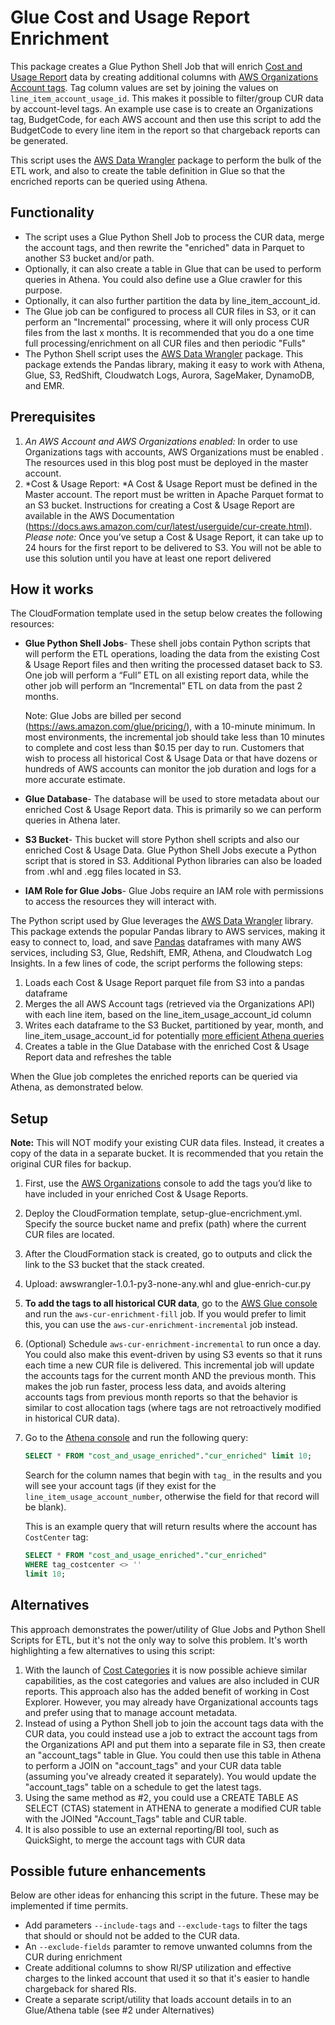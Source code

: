 # Glue Cost and Usage Report Enrichment

This package creates a Glue Python Shell Job that will enrich [Cost and Usage Report](https://docs.aws.amazon.com/cur/latest/userguide/what-is-cur.html) data by creating additional columns with [AWS Organizations Account tags](https://docs.aws.amazon.com/organizations/latest/userguide/orgs_tagging.html). Tag column values are set by joining the values on `line_item_account_usage_id`. This makes it possible to filter/group CUR data by account-level tags. An example use case is to create an Organizations tag, BudgetCode, for each AWS account and then use this script to add the BudgetCode to every line item in the report so that chargeback reports can be generated.

This script uses the [AWS Data Wrangler](https://github.com/awslabs/aws-data-wrangler) package to perform the bulk of the ETL work, and also to create the table definition in Glue so that the encriched reports can be queried using Athena.

## Functionality
- The script uses a Glue Python Shell Job to process the CUR data, merge the account tags, and then rewrite the "enriched" data in Parquet to another S3 bucket and/or path.
- Optionally, it can also create a table in Glue that can be used to perform queries in Athena. You could also define use a Glue crawler for this purpose.
- Optionally, it can also further partition the data by line_item_account_id. 
- The Glue job can be configured to process all CUR files in S3, or it can perform an "Incremental" processing, where it will only process CUR files from the last x months. It is recommended that you do a one time full processing/enrichment on all CUR files and then periodic "Fulls" 
- The Python Shell script uses the [AWS Data Wrangler](https://aws-data-wrangler.readthedocs.io/en/latest/) package. This package extends the Pandas library, making it easy to work with Athena, Glue, S3, RedShift, Cloudwatch Logs, Aurora, SageMaker, DynamoDB, and EMR. 


## Prerequisites
1. *An AWS Account and AWS Organizations enabled:*  In order to use Organizations tags with accounts, AWS Organizations must be enabled . The resources used in this blog post must be deployed in the master account.
2. *Cost & Usage Report: *A Cost & Usage Report must be defined in the Master account. The report must be written in Apache Parquet format to an S3 bucket. Instructions for creating a Cost & Usage Report are available in the AWS Documentation (https://docs.aws.amazon.com/cur/latest/userguide/cur-create.html).  *Please note:* Once you’ve setup a Cost & Usage Report, it can take up to 24 hours for the first report to be delivered to S3. You will not be able to use this solution until you have at least one report delivered


## How it works

The CloudFormation template used in the setup below creates the following resources:

* **Glue Python Shell Jobs**- These shell jobs contain Python scripts that will perform the ETL operations, loading the data from the existing Cost & Usage Report files and then writing the processed dataset back to S3. One job will perform a “Full” ETL on all existing report data, while the other job will perform an “Incremental” ETL on data from the past 2 months. 
    
    Note: Glue Jobs are billed per second (https://aws.amazon.com/glue/pricing/), with a 10-minute minimum. In most environments, the incremental job should take less than 10 minutes to complete and cost less than $0.15 per day to run. Customers that wish to process all historical Cost & Usage Data or that have dozens or hundreds of AWS accounts can monitor the job duration and logs for a more accurate estimate.
    
* **Glue Database**- The database will be used to store metadata about our enriched Cost & Usage Report data. This is primarily so we can perform queries in Athena later. 
    
* **S3 Bucket**- This bucket will store Python shell scripts and also our enriched Cost & Usage Data. Glue Python Shell Jobs execute a Python script that is stored in S3. Additional Python libraries can also be loaded from .whl and .egg files located in S3. 
    
* **IAM Role for Glue Jobs**- Glue Jobs require an IAM role with permissions to access the resources they will interact with. 

The Python script used by Glue leverages the [AWS Data Wrangler](https://aws-data-wrangler.readthedocs.io/en/latest/what.html) library. This package extends the popular Pandas library to AWS services, making it easy to connect to, load, and save [Pandas](https://github.com/pandas-dev/pandas) dataframes with many AWS services, including S3, Glue, Redshift, EMR, Athena, and Cloudwatch Log Insights. In a few lines of code, the script performs the following steps:

1. Loads each Cost & Usage Report parquet file from S3 into a pandas dataframe
2. Merges the all AWS Account tags (retrieved via the Organizations API) with each line item, based on the line_item_usage_account_id column
3. Writes each dataframe to the S3 Bucket, partitioned by year, month, and line_item_usage_account_id for potentially [more efficient Athena queries](https://aws.amazon.com/blogs/big-data/top-10-performance-tuning-tips-for-amazon-athena/)
4. Creates a table in the Glue Database with the enriched Cost & Usage Report data and refreshes the table

When the Glue job completes the enriched reports can be queried via Athena, as demonstrated below.

## Setup

**Note:** This will NOT modify your existing CUR data files. Instead, it creates a copy of the data in a separate bucket. It is recommended that you retain the original CUR files for backup.

1. First, use the [AWS Organizations](https://console.aws.amazon.com/organizations/home?region=us-east-1#/accounts) console to add the tags you’d like to have included in your enriched Cost & Usage Reports.

2. Deploy the CloudFormation template, setup-glue-encrichment.yml. Specify the source bucket name and prefix (path) where the current CUR files are located.

3. After the CloudFormation stack is created, go to outputs and click the link to the S3 bucket that the stack created.

4. Upload: awswrangler-1.0.1-py3-none-any.whl and glue-enrich-cur.py

5. **To add the tags to all historical CUR data**, go to the [AWS Glue console](https://console.aws.amazon.com/glue/home?region=us-east-1#etl:tab=jobs) and run the `aws-cur-enrichment-fill` job. If you would prefer to limit this, you can use the `aws-cur-enrichment-incremental` job instead. 

6. (Optional) Schedule `aws-cur-enrichment-incremental` to run once a day. You could also make this event-driven by using S3 events so that it runs each time a new CUR file is delivered. This incremental job will update the accounts tags for the current month AND the previous month. This makes the job run faster, process less data, and avoids altering accounts tags from previous month reports so that the behavior is similar to cost allocation tags (where tags are not retroactively modified in historical CUR data).

7. Go to the [Athena console](https://console.aws.amazon.com/athena/home?region=us-east-1#preview/cost_and_usage_enriched/cur_enriched) and run the following query:
    ```sql
    SELECT * FROM "cost_and_usage_enriched"."cur_enriched" limit 10;
    ```

    Search for the column names that begin with `tag_` in the results and you will see your account tags (if they exist for the `line_item_usage_account_number`, otherwise the field for that record will be blank).

    This is an example query that will return results where the account has `CostCenter` tag:
    ```sql
    SELECT * FROM "cost_and_usage_enriched"."cur_enriched" 
    WHERE tag_costcenter <> ''
    limit 10;
    ```

## Alternatives
This approach demonstrates the power/utility of Glue Jobs and Python Shell Scripts for ETL, but it's not the only way to solve this problem. It's worth highlighting a few alternatives to using this script:
1. With the launch of [Cost Categories](https://docs.aws.amazon.com/awsaccountbilling/latest/aboutv2/create-cost-categories.html) it is now possible achieve similar capabilities, as the cost categories and values are also included in CUR reports. This approach also has the added benefit of working in Cost Explorer. However, you may already have Organizational accounts tags and prefer using that to manage account metadata.
2. Instead of using a Python Shell job to join the account tags data with the CUR data, you could instead use a job to extract the account tags from the Organizations API and put them into a separate file in S3, then create an "account_tags" table in Glue. You could then use this table in Athena to perform a JOIN on "account_tags" and your CUR data table (assuming you've already created it separately). You would update the "account_tags" table on a schedule to get the latest tags.
3. Using the same method as #2, you could use a CREATE TABLE AS SELECT (CTAS) statement in ATHENA to generate a modified CUR table with the JOINed "Account_Tags" table and CUR table.
4. It is also possible to use an external reporting/BI tool, such as QuickSight, to merge the account tags with CUR data


## Possible future enhancements
Below are other ideas for enhancing this script in the future. These may be implemented if time permits.
- Add parameters `--include-tags` and `--exclude-tags` to filter the tags that should or should not be added to the CUR data.
- An `--exclude-fields` paramter to remove unwanted columns from the CUR during enrichment
- Create additional columns to show RI/SP utilization and effective charges to the linked account that used it so that it's easier to handle chargeback for shared RIs.
- Create a separate script/utility that loads account details in to an Glue/Athena table (see #2 under Alternatives)